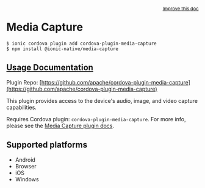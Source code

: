 <a style="float:right;font-size:12px;" href="http://github.com/ionic-team/ionic-native/edit/master/src/@ionic-native/plugins/media-capture/index.ts#L120">
  Improve this doc
</a>

# Media Capture

```
$ ionic cordova plugin add cordova-plugin-media-capture
$ npm install @ionic-native/media-capture
```

## [Usage Documentation](https://ionicframework.com/docs/native/media-capture/)

Plugin Repo: [https://github.com/apache/cordova-plugin-media-capture](https://github.com/apache/cordova-plugin-media-capture)

This plugin provides access to the device's audio, image, and video capture capabilities.

Requires Cordova plugin: `cordova-plugin-media-capture`. For more info, please see the [Media Capture plugin docs](https://github.com/apache/cordova-plugin-media-capture).

## Supported platforms
- Android
- Browser
- iOS
- Windows



